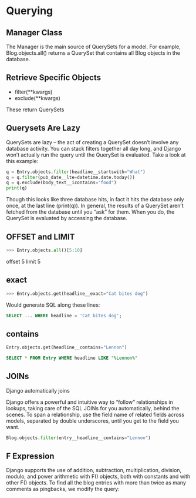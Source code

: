 # Querying

## Manager Class

The Manager is the main source of QuerySets for a model. For example, Blog.objects.all() returns a QuerySet that contains all Blog objects in the database.

## Retrieve Specific Objects

- filter(**kwargs)
- exclude(**kwargs)

These return QuerySets

## Querysets Are Lazy

QuerySets are lazy – the act of creating a QuerySet doesn’t involve any database activity. You can stack filters together all day long, and Django won’t actually run the query until the QuerySet is evaluated. Take a look at this example:

```python
q = Entry.objects.filter(headline__startswith="What")
q = q.filter(pub_date__lte=datetime.date.today())
q = q.exclude(body_text__icontains="food")
print(q)
```

Though this looks like three database hits, in fact it hits the database only once, at the last line (print(q)). In general, the results of a QuerySet aren’t fetched from the database until you “ask” for them. When you do, the QuerySet is evaluated by accessing the database.

## OFFSET and LIMIT

```python
>>> Entry.objects.all()[5:10]
```

offset 5 limit 5

## exact

```python
>>> Entry.objects.get(headline__exact="Cat bites dog")
```
Would generate SQL along these lines:
```sql
SELECT ... WHERE headline = 'Cat bites dog';
```

## contains

```python
Entry.objects.get(headline__contains="Lennon")
```

```sql
SELECT * FROM Entry WHERE headline LIKE "%Lennon%"
```

## JOINs

Django automatically joins

Django offers a powerful and intuitive way to “follow” relationships in lookups, taking care of the SQL JOINs for you automatically, behind the scenes. To span a relationship, use the field name of related fields across models, separated by double underscores, until you get to the field you want.

```python
Blog.objects.filter(entry__headline__contains="Lennon")
```

## F Expression

Django supports the use of addition, subtraction, multiplication, division, modulo, and power arithmetic with F() objects, both with constants and with other F() objects. To find all the blog entries with more than twice as many comments as pingbacks, we modify the query:



